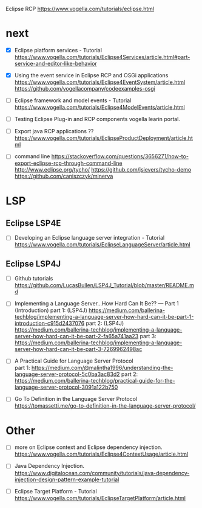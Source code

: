 Eclipse RCP
https://www.vogella.com/tutorials/eclipse.html

# next
- [x] Eclipse platform services - Tutorial
	https://www.vogella.com/tutorials/Eclipse4Services/article.html#part-service-and-editor-like-behavior

- [x] Using the event service in Eclipse RCP and OSGi applications
	https://www.vogella.com/tutorials/Eclipse4EventSystem/article.html
	https://github.com/vogellacompany/codeexamples-osgi
	
- [ ] Eclipse framework and model events - Tutorial
	https://www.vogella.com/tutorials/Eclipse4ModelEvents/article.html

- [ ] Testing Eclipse Plug-in and RCP components
	 vogella learin portal.

- [ ] Export java RCP applications ??
	https://www.vogella.com/tutorials/EclipseProductDeployment/article.html

- [ ] command line
	https://stackoverflow.com/questions/3656271/how-to-export-eclipse-rcp-through-command-line
	http://www.eclipse.org/tycho/
	https://github.com/jsievers/tycho-demo
	https://github.com/caniszczyk/minerva
	
# LSP
## Eclipse LSP4E 
- [ ] Developing an Eclipse language server integration - Tutorial
	https://www.vogella.com/tutorials/EclipseLanguageServer/article.html

## Eclipse LSP4J
- [ ] Github tutorials
	https://github.com/LucasBullen/LSP4J_Tutorial/blob/master/README.md

- [ ] Implementing a Language Server…How Hard Can It Be?? — Part 1 (Introduction)
	part 1: (LSP4J) https://medium.com/ballerina-techblog/implementing-a-language-server-how-hard-can-it-be-part-1-introduction-c915d2437076
	part 2: (LSP4J) https://medium.com/ballerina-techblog/implementing-a-language-server-how-hard-can-it-be-part-2-fa65a741aa23
	part 3: https://medium.com/ballerina-techblog/implementing-a-language-server-how-hard-can-it-be-part-3-7269962498ac

- [ ] A Practical Guide for Language Server Protocol	
	part 1: https://medium.com/@malintha1996/understanding-the-language-server-protocol-5c0ba3ac83d2
	part 2: https://medium.com/ballerina-techblog/practical-guide-for-the-language-server-protocol-3091a122b750

- [ ] Go To Definition in the Language Server Protocol
	https://tomassetti.me/go-to-definition-in-the-language-server-protocol/

# Other
- [ ] more on Eclipse context and Eclipse dependency injection.
	https://www.vogella.com/tutorials/Eclipse4ContextUsage/article.html
	
- [ ] Java Dependency Injection.
	https://www.digitalocean.com/community/tutorials/java-dependency-injection-design-pattern-example-tutorial
	 
	 
- [ ] Eclipse Target Platform - Tutorial
	https://www.vogella.com/tutorials/EclipseTargetPlatform/article.html
